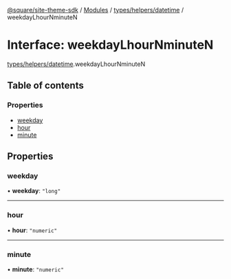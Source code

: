 [@square/site-theme-sdk](../GettingStarted.md) / [Modules](../modules.md) / [types/helpers/datetime](../modules/types_helpers_datetime.md) / weekdayLhourNminuteN

# Interface: weekdayLhourNminuteN

[types/helpers/datetime](../modules/types_helpers_datetime.md).weekdayLhourNminuteN

## Table of contents

### Properties

- [weekday](types_helpers_datetime.weekdayLhourNminuteN.md#weekday)
- [hour](types_helpers_datetime.weekdayLhourNminuteN.md#hour)
- [minute](types_helpers_datetime.weekdayLhourNminuteN.md#minute)

## Properties

### weekday

• **weekday**: ``"long"``

___

### hour

• **hour**: ``"numeric"``

___

### minute

• **minute**: ``"numeric"``
